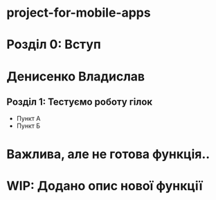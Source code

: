 # project-for-mobile-apps
# Розділ 0: Вступ
# Денисенко Владислав
## Розділ 1: Тестуємо роботу гілок 
*   Пункт А
*   Пункт Б

# Важлива, але не готова функція..
# WIP: Додано опис нової функції